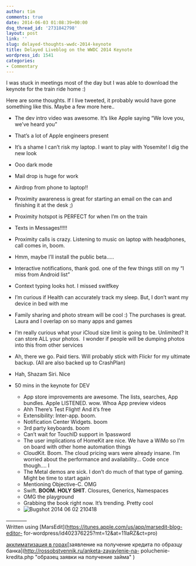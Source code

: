 ```yaml
---
author: tim
comments: true
date: 2014-06-03 01:08:39+00:00
dsq_thread_id: '2731842798'
layout: post
link: ''
slug: delayed-thoughts-wwdc-2014-keynote
title: Delayed Liveblog on the WWDC 2014 Keynote
wordpress_id: 1541
categories:
- Commentary
---
```


I was stuck in meetings most of the day but I was able to download the keynote
for the train ride home :)

Here are some thoughts. If I live tweeted, it probably would have gone
something like this. Maybe a few more here..

  * The dev intro video was awesome. It’s like Apple saying “We love you, we’ve heard you”
  * That’s a lot of Apple engineers present
  * It’s a shame I can’t risk my laptop. I want to play with Yosemite! I dig the
new look

  * Ooo dark mode
  * Mail drop is huge for work
  * Airdrop from phone to laptop!!
  * Proximity awareness is great for starting an email on the can and finishing it at the desk ;)
  * Proximity hotspot is PERFECT for when I’m on the train
  * Texts in Messages!!!!!
  * Proximity calls is crazy. Listening to music on laptop with headphones, call comes in, boom.
  * Hmm, maybe I’ll install the public beta…..

  * Interactive notifications, thank god. one of the few things still on my “I miss from Android list”
  * Context typing looks hot. I missed switfkey
  * I’m curious if Health can accurately track my sleep. But, I don’t want my device in bed with me
  * Family sharing and photo stream will be cool :) The purchases is great. Laura and I overlap on so many apps and games
  * I’m really curious what your iCloud size limit is going to be. Unlimited? It can store ALL your photos.  I wonder if people will be dumping photos into this from other services
  * Ah, there we go. Paid tiers. Will probably stick with Flickr for my ultimate backup. (All are also backed up to CrashPlan)
  * Hah, Shazam Siri. Nice

* 50 mins in the keynote for DEV

  * App store improvements are awesome. The lists, searches, App bundles. Apple LISTENED. wow. Whoa App preview videos
  * Ahh There’s Test Flight! And it’s free
  * Extensibility: Inter-app. boom.
  * Notification Center Widgets. boom
  * 3rd party keyboards. boom
  * Can’t wait for TouchID support in 1password
  * The user implications of HomeKit are nice. We have a WiMo so I’m on board with other home automation things
  * CloudKit. Boom. The cloud pricing wars were already insane. I’m worried about the performance and availability… Code once though…. I
  * The Metal demos are sick. I don’t do much of that type of gaming. Might be time to start again
  * Mentioning Objective-C. OMG
  * Swift. **BOOM. HOLY SHIT**. Closures, Generics, Namespaces
  * OMG the playground
  * Grabbing the book right now. It’s trending. Pretty cool
  * ![Bugshot 2014 06 02 210418](http://timbroder.com/wp-content/uploads/2014/06/Bugshot_2014-06-02_210418.png)



————  
Written using [MarsEdit](https://itunes.apple.com/us/app/marsedit-blog-editor-
for-wordpress/id402376225?mt=12&at=11laRZ&ct=pro)

[акклиматизация в
горах](https://altezza.travel/articles/Acclimatization)[заявление на получение
кредита по образцу банка](http://rossobstvennik.ru/anketa-zayavlenie-na-
poluchenie-kredita.php "образец заявки на получение займа" )

